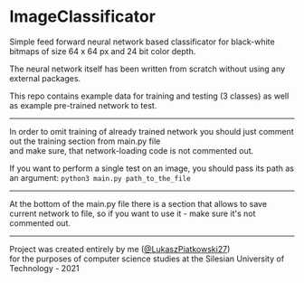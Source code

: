 # ImageClassificator

Simple feed forward neural network based classificator for black-white bitmaps of size 64 x 64 px and 24 bit color depth.

The neural network itself has been written from scratch without using any external packages.

This repo contains example data for training and testing (3 classes) as well as example pre-trained network to test.

---------------

In order to omit training of already trained network you should just comment out the training section from main.py file <br>
and make sure, that network-loading code is not commented out.

If you want to perform a single test on an image, you should pass its path as an argument:
`python3 main.py path_to_the_file`

---------------

At the bottom of the main.py file there is a section that allows to save current network to file,
so if you want to use it - make sure it's not commented out.

---------------

Project was created entirely by me ([@LukaszPiatkowski27](https://github.com/LukaszPiatkowski27))<br>
for the purposes of computer science studies at the Silesian University of Technology - 2021
